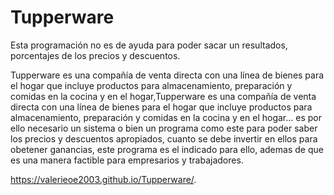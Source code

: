 # Tupperware
Esta programación no es de ayuda para poder sacar un resultados, porcentajes de los precios y descuentos.

Tupperware es una compañía de venta directa con una línea de bienes para el hogar que incluye productos para almacenamiento, preparación y comidas en la cocina y en el hogar,Tupperware es una compañía de venta directa con una línea de bienes para el hogar que incluye productos para almacenamiento, preparación y comidas en la cocina y en el hogar... es por ello necesario un sistema o bien un programa como este para poder saber los precios y descuentos apropiados, cuanto se debe invertir en ellos para obetener ganancias, este programa es el indicado para ello, ademas de que es una manera factible para empresarios y trabajadores.

https://valerieoe2003.github.io/Tupperware/.
